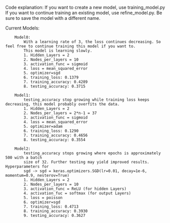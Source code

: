 Code explanation:
	If you want to create a new model, use training_model.py
	If you want to continue training an existing model, use refine_model.py. Be sure to save the model with a different name.


Current Models:
```
	Model0:
		With a learning rate of 3, the loss continues decreasing. So feel free to continue training this model if you want to.
		This model is learning slowly.
		1. Hidden_Layers = 2
		2. Nodes_per_layers = 10
		3. activation_func = sigmoid
		4. loss = mean_squared_error
		5. optimizer=sgd 
		6. training_loss: 0.1379 
		7. training_accuracy: 0.4289 
		8. testing_accuracy: 0.3715
```
```
	Model1:
		testing_accuracy stop growing while training loss keeps decreasing, this model probably overfits the data.
		1. Hidden_Layers = 2
		2. Nodes_per_layers = 2*n-1 = 37
		3. activation_func = sigmoid
		4. loss = mean_squared_error
		5. optimizer=adam
		6. training_loss: 0.1290
		7. training_accuracy: 0.4656
		8. testing_accuracy: 0.3554
```
```
	Model2:
		testing_accuracy stops growing where epochs is approximately 500 with a batch 
		size of 32. Further testing may yield improved results. Hyperparameters for
		sgd -> sgd = keras.optimizers.SGD(lr=0.01, decay=1e-6, momentum=0.9, nesterov=True)
		1. Hidden_Layers = 2
		2. Nodes_per_layers = 10
		3. activation_func = ReLU (for hidden Layers)
		4. activation_fuc = softmax (for output Layers)
		5. loss = poisson
		6. optimizer=sgd
		7. training_loss: 0.4713
		8. training_accuracy: 0.3930
		9. testing_accuracy: 0.3627
		
```
